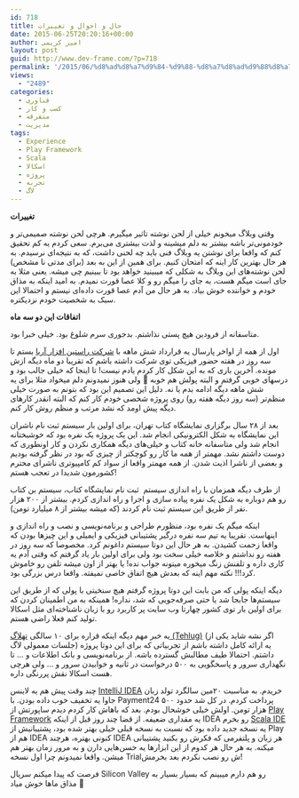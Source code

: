 ```yaml
---
id: 718
title: حال و احوال و تغییرات
date: 2015-06-25T20:20:16+00:00
author: امیر کریمی
layout: post
guid: http://www.dev-frame.com/?p=718
permalink: '/2015/06/%d8%ad%d8%a7%d9%84-%d9%88-%d8%a7%d8%ad%d9%88%d8%a7%d9%84-%d9%88-%d8%aa%d8%ba%db%8c%db%8c%d8%b1%d8%a7%d8%aa/'
views:
  - "2489"
categories:
  - فناوری
  - کسب و کار
  - متفرقه
  - مدیریت
tags:
  - Experience
  - Play Framework
  - Scala
  - اسکالا
  - پروژه
  - تجربه
  - لاگ
---
```

**تغییرات**

وقتی وبلاگ میخونم خیلی از لحن نوشته تاثیر میگیرم. هرچی لحن نوشته صمیمی‌تر و خودمونی‌تر باشه بیشتر به دلم میشینه و لذت بیشتری می‌برم. سعی کردم یه کم تحقیق کنم که واقعا برای نوشتن یه وبلاگ فنی باید چه لحنی داشت، که به نتیجه‌ای نرسیدم. به هر حال بهترین کار اینه که امتحان کنیم. برای همین از این به بعد (برای مدتی نا مشخص) لحن نوشته‌های این وبلاگ به شکلی که میبینید خواهد بود تا ببینیم چی میشه. یعنی مثلا به جای است میگم هست، به جای را میگم رو و کلا عصا قورت نمیدم. به امید اینکه به مذاق خودم و خواننده خوش بیاد. به هر حال من آدم عصا قورت داده‌ای نیستم و احتمالا این سبک به شخصیت خودم نزدیکتره.

**اتفاقات این دو سه ماه**

متاسفانه از فرودین هیچ پستی نذاشتم. بدجوری سرم شلوغ بود. خیلی خبرا بود.

اول از همه از اواخر پارسال یه قرارداد شش ماهه با <a href="http://rastinware.ir/fa" target="_blank">شرکت راستین افزار آریا</a> بستم تا سه روز در هفته حضور فیزیکی توی شرکت داشته باشم که تقریبا دو ماه دیگه ازش مونده. آخرین باری که به این شکل کار کردم یادم نیست! تا اینجا که خیلی جالب بود و درسهای خوبی گرفتم و البته پولش هم خوبه 🙂 ولی هنوز نمیدونم دلم میخواد مثلا برای یه شش ماهه دیگه ادامه بدم یا نه. دلیل این تصمیم این بود که بتونم به صورت خیلی منظم‌تر (سه روز دیگه هفته رو) روی پروژه شخصی خودم کار کنم که البته انقدر کارهای دیگه پیش اومد که نشد مرتب و منظم روش کار کنم.

بعد از ۲۸ سال برگزاری نمایشگاه کتاب تهران، برای اولین بار سیستم ثبت نام ناشران این نمایشگاه به شکل الکترونیکی انجام شد. این یک پروژه یک نفره بود که خوشبختانه انجام شد ولی متاسفانه خانه کتاب و خیلی‌های دیگه همکاری نکردن و کار اونطوری که دوست داشتم نشد. مهمتر از همه ما کار رو کوچکتر از چیزی که بود در نظر گرفته بودیم و بعضی از ناشرا اذیت شدن. از همه مهمتر واقعا از سواد کم کامپیوتری ناشرای محترم کشورمون شدیدا در تعجب هستم!

از طرف دیگه همزمان با راه اندازی سیستم  ثبت نام نمایشگاه کتاب، سیستم بن کتاب رو هم دوباره به شکل یک نفره پیاده سازی و اجرا و راه اندازی کردم. بیشتر از ۲۰۰ هزار نفر از طریق این سیستم ثبت نام کردند (که میشه بیشتر از ۸ میلیارد تومن).

اینکه میگم یک نفره بود، منظورم طراحی و برنامه‌نویسی و نصب و راه اندازی و اینهاست. تقریبا یه تیم سه نفره درگیر پشتیبانی فیزیکی و ایمیلی و این چیزها بودن که واقعا زحمت کشیدن. به هر حال این دوتا سیستم داغونم کرد. مخصوصا که سه روز در هفته رو نداشتم و خلاصه خیلی سخت بود ولی برای اولین بار یاد گرفتم که وقتی آدم یه کاری داره و تلفنش زنگ میخوره میتونه جواب نده! یا بهتر از اون میشه تلفن رو خاموش کرد!!! نکته مهم اینه که بعدش هیچ اتفاق خاصی نمیفته. واقعا درس بزرگی بود.

دیگه اینکه پولی که من بابت این دوتا پروژه گرفتم هیچ سنخیتی با پولی که از طریق این سیستم‌ها جابجا شد یا حتی صرفه‌جویی که شد، نداره! همینکه به من اطمینان کردن که برای اولین بار توی کشور چهارتا وب سایت پر کاربرد رو با زبان ناشناخته‌ای مثل اسکالا تولید کنم فعلا راضی هستم.

یه خبر مهم دیگه اینکه قراره برای ۱۰ سالگی <a href="http://tehlug.org/" target="_blank">تهلاگ (Tehlug)</a> (اگر نشه شاید یکی از جلسات معمولی لاگ) یه ارائه کامل داشته باشم از تجربیاتی که برای این دوتا پروژه داشتم. احتمالا طیف مطالبش گسترده باشه. از برنامه‌نویسی و بانک اطلاعات و &#8230; تا نگهداری سرور و پاسخگویی به ۵۰۰ درخواست در ثانیه و خوابیدن سرور و &#8230; ولی هرچی هست اسکالا نقش پررنگی داره.

چند وقت پیش هم یه لاینس <a href="https://www.jetbrains.com/idea/" target="_blank">IntelliJ IDEA</a> خریدم. به مناسبت ۲۰مین سالگرد تولد زبان جاوا یه تخفیف خوب داده بودن. با Payment24 پرداخت کردم. در کل شد حدود ۵۰۰ هزار تومن. اولش خیلی خوشحال بودم. بعد که باهاش کار کردم دیدم ساپورتش از <a href="https://www.playframework.com/" target="_blank">Play Framework</a> یه مقداری ضعیفه. از قضا چند روز قبل از اینکه IDEA رو بخرم <a href="http://scala-ide.org/" target="_blank">Scala IDE</a> یه نسخه جدید داده بود که نسبت به نسخه قبلی خیلی بهتر شده بود، پشتیبانیش از Play هم از IDEA کنونی بهتره، هرچند IDEA هر زبان و پلتفرمی که فکرش رو بکنید پشتیبانی میکنه. به هر حال هر کدوم از این ابزارها یه حسن‌هایی دارن و به مرور زمان بهتر هم میشن. واقعا نمیدونم چرا اول نسخه Trialش رو نصب نکردم بعد بخرمش!

فرصت که پیدا میکنم سریال Silicon Valley رو هم دارم میبینم که بسیار بسیار به مذاق ماها خوش میاد 🙂